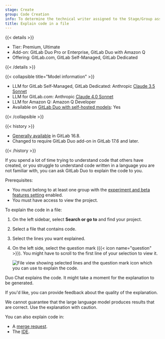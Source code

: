 ```yaml
---
stage: Create
group: Code Creation
info: To determine the technical writer assigned to the Stage/Group associated with this page, see https://handbook.gitlab.com/handbook/product/ux/technical-writing/#assignments
title: Explain code in a file
---
```


{{< details >}}

- Tier: Premium, Ultimate
- Add-on: GitLab Duo Pro or Enterprise, GitLab Duo with Amazon Q
- Offering: GitLab.com, GitLab Self-Managed, GitLab Dedicated

{{< /details >}}

{{< collapsible title="Model information" >}}

- LLM for GitLab Self-Managed, GitLab Dedicated: Anthropic [Claude 3.5 Sonnet](https://console.cloud.google.com/vertex-ai/publishers/anthropic/model-garden/claude-3-5-sonnet)
- LLM for GitLab.com: Anthropic [Claude 4.0 Sonnet](https://console.cloud.google.com/vertex-ai/publishers/anthropic/model-garden/claude-sonnet-4)
- LLM for Amazon Q: Amazon Q Developer
- Available on [GitLab Duo with self-hosted models](../../../administration/gitlab_duo_self_hosted/_index.md): Yes

{{< /collapsible >}}

{{< history >}}

- [Generally available](https://gitlab.com/gitlab-org/gitlab/-/issues/429915) in GitLab 16.8.
- Changed to require GitLab Duo add-on in GitLab 17.6 and later.

{{< /history >}}

If you spend a lot of time trying to understand code that others have created, or
you struggle to understand code written in a language you are not familiar with,
you can ask GitLab Duo to explain the code to you.

Prerequisites:

- You must belong to at least one group with the
  [experiment and beta features setting](../../gitlab_duo/turn_on_off.md#turn-on-beta-and-experimental-features) enabled.
- You must have access to view the project.

To explain the code in a file:

1. On the left sidebar, select **Search or go to** and find your project.
1. Select a file that contains code.
1. Select the lines you want explained.
1. On the left side, select the question mark ({{< icon name="question" >}}).
   You might have to scroll to the first line of your selection to view it.

   ![File view showing selected lines and the question mark icon which you can use to explain the code.](img/explain_code_v17_1.png)

Duo Chat explains the code. It might take a moment for the explanation to be generated.

If you'd like, you can provide feedback about the quality of the explanation.

We cannot guarantee that the large language model produces results that are correct. Use the explanation with caution.

You can also explain code in:

- A [merge request](../merge_requests/changes.md#explain-code-in-a-merge-request).
- The [IDE](../../gitlab_duo_chat/examples.md#explain-selected-code).
